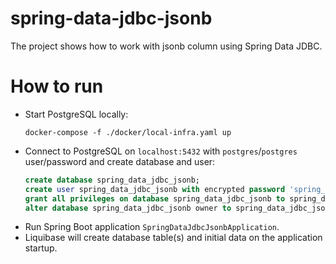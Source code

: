 # spring-data-jdbc-jsonb

The project shows how to work with jsonb column using Spring Data JDBC.

# How to run

- Start PostgreSQL locally:
  ```shell
  docker-compose -f ./docker/local-infra.yaml up
  ```
- Connect to PostgreSQL on `localhost:5432` with `postgres`/`postgres` user/password and create database and user:
  ```sql
  create database spring_data_jdbc_jsonb;
  create user spring_data_jdbc_jsonb with encrypted password 'spring_data_jdbc_jsonb';
  grant all privileges on database spring_data_jdbc_jsonb to spring_data_jdbc_jsonb;
  alter database spring_data_jdbc_jsonb owner to spring_data_jdbc_jsonb;
  ```
- Run Spring Boot application `SpringDataJdbcJsonbApplication`.
- Liquibase will create database table(s) and initial data on the application startup.